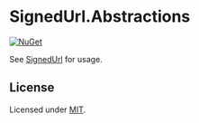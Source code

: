 # SignedUrl.Abstractions

[![NuGet](https://img.shields.io/nuget/v/SignedUrl.AspNet.svg)](https://www.nuget.org/packages/SignedUrl.AspNet/)

See [SignedUrl](https://www.nuget.org/packages/SignedUrl/) for usage.

## License

Licensed under [MIT](https://github.com/ricardoboss/SignedUrl/main/blob/LICENSE).
